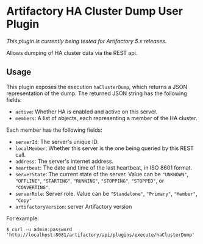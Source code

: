 Artifactory HA Cluster Dump User Plugin
=======================================

*This plugin is currently being tested for Artifactory 5.x releases.*

Allows dumping of HA cluster data via the REST api.

Usage
-----

This plugin exposes the execution `haClusterDump`, which returns a JSON
representation of the dump. The returned JSON string has the following fields:

- `active`: Whether HA is enabled and active on this server.
- `members`: A list of objects, each representing a member of the HA cluster.

Each member has the following fields:

- `serverId`: The server's unique ID.
- `localMember`: Whether this server is the one being queried by this REST call.
- `address`: The server's internet address.
- `heartbeat`: The date and time of the last heartbeat, in ISO 8601 format.
- `serverState`: The current state of the server. Value can be `"UNKNOWN"`,
  `"OFFLINE"`, `"STARTING"`, `"RUNNING"`, `"STOPPING"`, `"STOPPED"`, or
  `"CONVERTING"`.
- `serverRole`: Server role. Value can be `"Standalone"`, `"Primary"`, `"Member"`, `"Copy"`
- `artifactoryVersion`: server Artifactory version


For example:

```
$ curl -u admin:password 'http://localhost:8081/artifactory/api/plugins/execute/haClusterDump'
```
